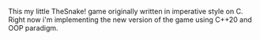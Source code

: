 This my little TheSnake! game originally written in imperative style on C. Right now i'm implementing the new version of the game using C++20 and OOP paradigm.

